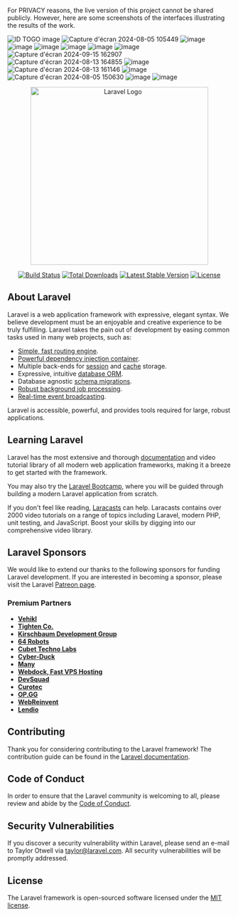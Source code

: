 For PRIVACY reasons, the live version of this project cannot be shared publicly. However, here are some screenshots of the interfaces illustrating the results of the work.

![ID TOGO image](https://github.com/user-attachments/assets/b35e35ae-2f30-49a7-ad87-848efa34115b)
![Capture d'écran 2024-08-05 105449](https://github.com/user-attachments/assets/2d7d9dca-40fe-4cce-9927-ad9443776e70)
![image](https://github.com/user-attachments/assets/ca35b745-70a4-4a49-a315-675316016344)
![image](https://github.com/user-attachments/assets/f8fa7c2b-50ff-442c-9193-0517f5695baa)
![image](https://github.com/user-attachments/assets/8cda5059-6edd-41cf-b963-456d79f0c732)
![image](https://github.com/user-attachments/assets/7ca76f31-f861-492b-9bdd-b07c2634644c)
![image](https://github.com/user-attachments/assets/39a5403d-7c4f-4db9-9553-83f80708fae3)
![image](https://github.com/user-attachments/assets/c3db5a46-fd7b-40f1-b1fd-3b62cc5c6cc1)
![Capture d'écran 2024-09-15 162907](https://github.com/user-attachments/assets/bc0f2a72-22d8-4460-89ba-3623d9a5ea5e)
![Capture d'écran 2024-08-13 164855](https://github.com/user-attachments/assets/23908f20-a34e-44e1-be02-bc234c29b4f2)
![image](https://github.com/user-attachments/assets/bfff435d-400f-40d9-86b5-baab4e8edd0c)
![Capture d'écran 2024-08-13 161146](https://github.com/user-attachments/assets/c3b89a66-b705-4b9d-816c-b106d6cc55c9)
![image](https://github.com/user-attachments/assets/725dcd90-5bcd-4edf-9374-e73c28f75d2d)
![Capture d'écran 2024-08-05 150630](https://github.com/user-attachments/assets/60d758fd-65a1-46d6-8744-4852e74ef06c)
![image](https://github.com/user-attachments/assets/5b5031d4-e289-407c-a2e2-dad44ba283d1)
![image](https://github.com/user-attachments/assets/6e411d4a-baee-4295-8271-db6bdf29de0c)



<p align="center"><a href="https://laravel.com" target="_blank"><img src="https://raw.githubusercontent.com/laravel/art/master/logo-lockup/5%20SVG/2%20CMYK/1%20Full%20Color/laravel-logolockup-cmyk-red.svg" width="400" alt="Laravel Logo"></a></p>

<p align="center">
<a href="https://github.com/laravel/framework/actions"><img src="https://github.com/laravel/framework/workflows/tests/badge.svg" alt="Build Status"></a>
<a href="https://packagist.org/packages/laravel/framework"><img src="https://img.shields.io/packagist/dt/laravel/framework" alt="Total Downloads"></a>
<a href="https://packagist.org/packages/laravel/framework"><img src="https://img.shields.io/packagist/v/laravel/framework" alt="Latest Stable Version"></a>
<a href="https://packagist.org/packages/laravel/framework"><img src="https://img.shields.io/packagist/l/laravel/framework" alt="License"></a>
</p>

## About Laravel

Laravel is a web application framework with expressive, elegant syntax. We believe development must be an enjoyable and creative experience to be truly fulfilling. Laravel takes the pain out of development by easing common tasks used in many web projects, such as:

- [Simple, fast routing engine](https://laravel.com/docs/routing).
- [Powerful dependency injection container](https://laravel.com/docs/container).
- Multiple back-ends for [session](https://laravel.com/docs/session) and [cache](https://laravel.com/docs/cache) storage.
- Expressive, intuitive [database ORM](https://laravel.com/docs/eloquent).
- Database agnostic [schema migrations](https://laravel.com/docs/migrations).
- [Robust background job processing](https://laravel.com/docs/queues).
- [Real-time event broadcasting](https://laravel.com/docs/broadcasting).

Laravel is accessible, powerful, and provides tools required for large, robust applications.

## Learning Laravel

Laravel has the most extensive and thorough [documentation](https://laravel.com/docs) and video tutorial library of all modern web application frameworks, making it a breeze to get started with the framework.

You may also try the [Laravel Bootcamp](https://bootcamp.laravel.com), where you will be guided through building a modern Laravel application from scratch.

If you don't feel like reading, [Laracasts](https://laracasts.com) can help. Laracasts contains over 2000 video tutorials on a range of topics including Laravel, modern PHP, unit testing, and JavaScript. Boost your skills by digging into our comprehensive video library.

## Laravel Sponsors

We would like to extend our thanks to the following sponsors for funding Laravel development. If you are interested in becoming a sponsor, please visit the Laravel [Patreon page](https://patreon.com/taylorotwell).

### Premium Partners

- **[Vehikl](https://vehikl.com/)**
- **[Tighten Co.](https://tighten.co)**
- **[Kirschbaum Development Group](https://kirschbaumdevelopment.com)**
- **[64 Robots](https://64robots.com)**
- **[Cubet Techno Labs](https://cubettech.com)**
- **[Cyber-Duck](https://cyber-duck.co.uk)**
- **[Many](https://www.many.co.uk)**
- **[Webdock, Fast VPS Hosting](https://www.webdock.io/en)**
- **[DevSquad](https://devsquad.com)**
- **[Curotec](https://www.curotec.com/services/technologies/laravel/)**
- **[OP.GG](https://op.gg)**
- **[WebReinvent](https://webreinvent.com/?utm_source=laravel&utm_medium=github&utm_campaign=patreon-sponsors)**
- **[Lendio](https://lendio.com)**

## Contributing

Thank you for considering contributing to the Laravel framework! The contribution guide can be found in the [Laravel documentation](https://laravel.com/docs/contributions).

## Code of Conduct

In order to ensure that the Laravel community is welcoming to all, please review and abide by the [Code of Conduct](https://laravel.com/docs/contributions#code-of-conduct).

## Security Vulnerabilities

If you discover a security vulnerability within Laravel, please send an e-mail to Taylor Otwell via [taylor@laravel.com](mailto:taylor@laravel.com). All security vulnerabilities will be promptly addressed.

## License

The Laravel framework is open-sourced software licensed under the [MIT license](https://opensource.org/licenses/MIT).
